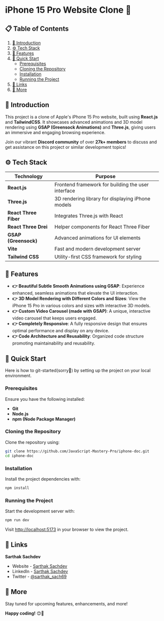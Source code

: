 # iPhone 15 Pro Website Clone 📱

## 📋 Table of Contents
1. [🤖 Introduction](#-introduction)
2. [⚙️ Tech Stack](#%EF%B8%8F-tech-stack)
3. [🔋 Features](#-features)
4. [🤸 Quick Start](#-quick-start)
   - [Prerequisites](#prerequisites)
   - [Cloning the Repository](#cloning-the-repository)
   - [Installation](#installation)
   - [Running the Project](#running-the-project)
6. [🔗 Links](#-links)
7. [🚀 More](#-more)

## 🤖 Introduction
This project is a clone of Apple's iPhone 15 Pro website, built using **React.js** and **TailwindCSS**. It showcases advanced animations and 3D model rendering using **GSAP (Greensock Animations)** and **Three.js**, giving users an immersive and engaging browsing experience.

Join our vibrant **Discord community** of over **27k+ members** to discuss and get assistance on this project or similar development topics!

## ⚙️ Tech Stack
| Technology            | Purpose                                           |
|-----------------------|---------------------------------------------------|
| **React.js**          | Frontend framework for building the user interface |
| **Three.js**          | 3D rendering library for displaying iPhone models |
| **React Three Fiber** | Integrates Three.js with React                    |
| **React Three Drei**  | Helper components for React Three Fiber           |
| **GSAP (Greensock)**  | Advanced animations for UI elements               |
| **Vite**              | Fast and modern development server                |
| **Tailwind CSS**      | Utility-first CSS framework for styling           |

## 🔋 Features
- **👉 Beautiful Subtle Smooth Animations using GSAP**: Experience enhanced, seamless animations that elevate the UI interaction.
- **👉 3D Model Rendering with Different Colors and Sizes**: View the iPhone 15 Pro in various colors and sizes with interactive 3D models.
- **👉 Custom Video Carousel (made with GSAP)**: A unique, interactive video carousel that keeps users engaged.
- **👉 Completely Responsive**: A fully responsive design that ensures optimal performance and display on any device.
- **👉 Code Architecture and Reusability**: Organized code structure promoting maintainability and reusability.

## 🤸 Quick Start
Here is how to git-started(sorry🥲) by setting up the project on your local environment.

### Prerequisites
Ensure you have the following installed:
- **Git**
- **Node.js**
- **npm (Node Package Manager)**

### Cloning the Repository
Clone the repository using:
```bash
git clone https://github.com/JavaScript-Mastery-Pro/iphone-doc.git
cd iphone-doc
```

### Installation
Install the project dependencies with:
```bash
npm install
```

### Running the Project
Start the development server with:
```bash
npm run dev
```
Visit [http://localhost:5173](http://localhost:5173) in your browser to view the project.

## 🔗 Links
<b><strong>Sarthak Sachdev</strong></b>
- Website - [Sarthak Sachdev](https://itsmesarthak.netlify.app/)
- LinkedIn - [Sarthak Sachdev](https://www.linkedin.com/in/sarthak2004/)
- Twitter - [@sarthak_sach69](https://www.twitter.com/sarthak_sach69)

## 🚀 More
Stay tuned for upcoming features, enhancements, and more!

**Happy coding!** 😊🚀
